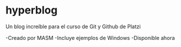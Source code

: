 # hyperblog
Un blog increíble para el curso de Git y Github de Platzi

-Creado por MASM
-Incluye ejemplos de Windows
-Disponible ahora